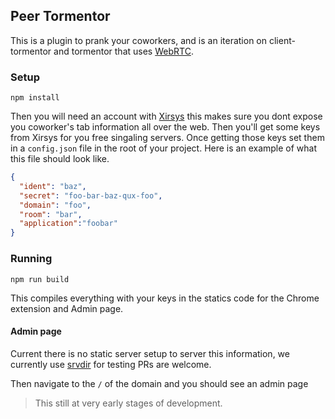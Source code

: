 ## Peer Tormentor

This is a plugin to prank your coworkers, and is an iteration on client-tormentor and tormentor that uses [WebRTC](http://www.webrtc.org/). 

### Setup

```shell
npm install
```

Then you will need an account with [Xirsys](http://xirsys.com/) this makes sure you dont expose you coworker's tab information all over the web. Then you'll get some keys from Xirsys for you free singaling servers. Once getting those keys set them in a `config.json` file in the root of your project. Here is an example of what this file should look like.

```json
{
  "ident": "baz",
  "secret": "foo-bar-baz-qux-foo",
  "domain": "foo",
  "room": "bar",
  "application":"foobar"
}
```

### Running

```
npm run build
```

This compiles everything with your keys in the statics code for the Chrome extension and Admin page. 

#### Admin page

Current there is no static server setup to server this information, we currently use [srvdir](https://www.srvdir.net/) for testing PRs are welcome. 

Then navigate to the `/` of the domain and you should see an admin page

> This still at very early stages of development.
